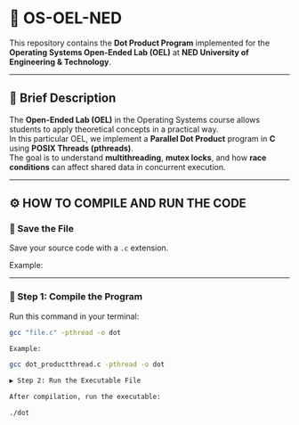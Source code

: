 # 🧮 OS-OEL-NED

This repository contains the **Dot Product Program** implemented for the **Operating Systems Open-Ended Lab (OEL)** at **NED University of Engineering & Technology**.

---

## 📘 Brief Description

The **Open-Ended Lab (OEL)** in the Operating Systems course allows students to apply theoretical concepts in a practical way.  
In this particular OEL, we implement a **Parallel Dot Product** program in **C** using **POSIX Threads (pthreads)**.  
The goal is to understand **multithreading**, **mutex locks**, and how **race conditions** can affect shared data in concurrent execution.

---

## ⚙️ HOW TO COMPILE AND RUN THE CODE

### 💾 Save the File
Save your source code with a `.c` extension.

Example:

---

### 🧱 Step 1: Compile the Program
Run this command in your terminal:

```bash
gcc "file.c" -pthread -o dot

Example:

gcc dot_productthread.c -pthread -o dot

▶️ Step 2: Run the Executable File

After compilation, run the executable:

./dot


